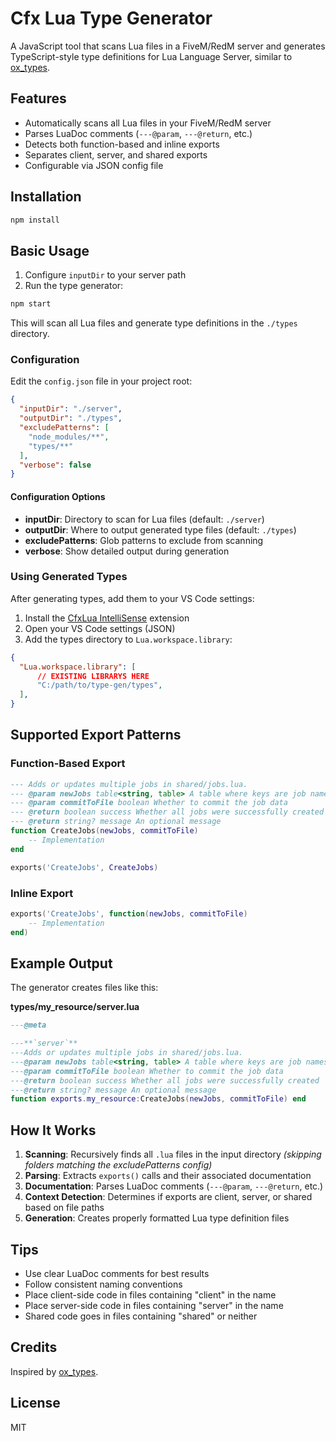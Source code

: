# Cfx Lua Type Generator

A JavaScript tool that scans Lua files in a FiveM/RedM server and generates TypeScript-style type definitions for Lua Language Server, similar to [ox_types](https://github.com/overextended/ox_types).

## Features

- Automatically scans all Lua files in your FiveM/RedM server
- Parses LuaDoc comments (`---@param`, `---@return`, etc.)
- Detects both function-based and inline exports
- Separates client, server, and shared exports
- Configurable via JSON config file

## Installation

```bash
npm install
```

## Basic Usage

1. Configure `inputDir` to your server path
2. Run the type generator:

```bash
npm start
```

This will scan all Lua files and generate type definitions in the `./types` directory.

### Configuration

Edit the `config.json` file in your project root:

```json
{
  "inputDir": "./server",
  "outputDir": "./types",
  "excludePatterns": [
    "node_modules/**",
    "types/**"
  ],
  "verbose": false
}
```

#### Configuration Options

- **inputDir**: Directory to scan for Lua files (default: `./server`)
- **outputDir**: Where to output generated type files (default: `./types`)
- **excludePatterns**: Glob patterns to exclude from scanning
- **verbose**: Show detailed output during generation

### Using Generated Types

After generating types, add them to your VS Code settings:

1. Install the [CfxLua IntelliSense](https://marketplace.visualstudio.com/items?itemName=communityox.cfxlua-vscode-cox) extension
2. Open your VS Code settings (JSON)
3. Add the types directory to `Lua.workspace.library`:

```json
{
  "Lua.workspace.library": [
      // EXISTING LIBRARYS HERE
      "C:/path/to/type-gen/types",
  ],
}
```

## Supported Export Patterns

### Function-Based Export

```lua
--- Adds or updates multiple jobs in shared/jobs.lua.
--- @param newJobs table<string, table> A table where keys are job names
--- @param commitToFile boolean Whether to commit the job data
--- @return boolean success Whether all jobs were successfully created
--- @return string? message An optional message
function CreateJobs(newJobs, commitToFile)
    -- Implementation
end

exports('CreateJobs', CreateJobs)
```

### Inline Export

```lua
exports('CreateJobs', function(newJobs, commitToFile)
    -- Implementation
end)
```

## Example Output

The generator creates files like this:

**types/my_resource/server.lua**
```lua
---@meta

---**`server`**
---Adds or updates multiple jobs in shared/jobs.lua.
---@param newJobs table<string, table> A table where keys are job names
---@param commitToFile boolean Whether to commit the job data
---@return boolean success Whether all jobs were successfully created
---@return string? message An optional message
function exports.my_resource:CreateJobs(newJobs, commitToFile) end
```

## How It Works

1. **Scanning**: Recursively finds all `.lua` files in the input directory *(skipping folders matching the excludePatterns config)*
2. **Parsing**: Extracts `exports()` calls and their associated documentation
3. **Documentation**: Parses LuaDoc comments (`---@param`, `---@return`, etc.)
4. **Context Detection**: Determines if exports are client, server, or shared based on file paths
5. **Generation**: Creates properly formatted Lua type definition files

## Tips

- Use clear LuaDoc comments for best results
- Follow consistent naming conventions
- Place client-side code in files containing "client" in the name
- Place server-side code in files containing "server" in the name
- Shared code goes in files containing "shared" or neither

## Credits

Inspired by [ox_types](https://github.com/overextended/ox_types).

## License

MIT
